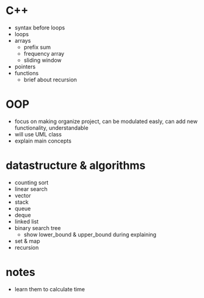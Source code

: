 # C++
- syntax before loops
- loops
- arrays
  - prefix sum
  - frequency array 
  - sliding window
- pointers
- functions
  - brief about recursion

# OOP
- focus on making organize project, can be modulated easly, can add new functionality, understandable
- will use UML class
- explain main concepts

# datastructure & algorithms
- counting sort
- linear search
- vector
- stack
- queue
- deque
- linked list
- binary search tree
  - show lower_bound & upper_bound during explaining
- set & map
- recursion 

# notes
- learn them to calculate time 

